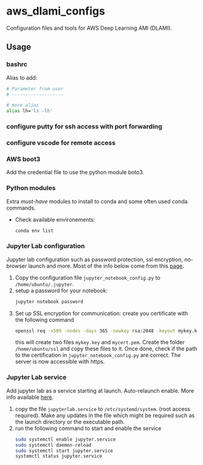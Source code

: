 # aws_dlami_configs
Configuration files and tools for AWS Deep Learning AMI (DLAMI).

## Usage

### bashrc
Alias to add:
```bash
# Parameter from user
# -------------------

# more alias
alias lh='ls -lh'
```
### configure putty for ssh access with port forwarding

### configure vscode for remote access

### AWS boot3
Add the credential file to use the python module boto3.

### Python modules
Extra _must-have_ modules to install to conda and some often used conda commands.
* Check available environements:
  ```bash
  conda env list
  ```


### Jupyter Lab configuration
Jupyter lab configuration such as password protection, ssl encryption, no-browser launch and more. Most of the info below come from this [page](https://jupyter-notebook.readthedocs.io/en/stable/public_server.html).
1. Copy the configuration file ``jupyter_notebook_config.py`` to ``/home/ubuntu/.jupyter``.
2. setup a password for your notebook:
   ```bash
   jupyter notebook password
   ```
3. Set up SSL encryption for communication: create you certificate with the following command
   ```bash
   openssl req -x509 -nodes -days 365 -newkey rsa:2048 -keyout mykey.key -out mycert.pem
   ```
   this will create two files ``mykey.key`` and ``mycert.pem``. Create the folder ``/home/ubuntu/ssl`` and copy these files to it. Once done, check if the path to the certification in ``jupyter_notebook_config.py`` are correct. The server is now accessible with https.

### Jupyter Lab service
Add jupyter lab as a service starting at launch. Auto-relaunch enable. More info available [here](https://naysan.ca/2019/09/07/jupyter-notebook-as-a-service-on-ubuntu-18-04-with-python-3/).
1. copy the file ``jupyterlab.service`` to ``/etc/systemd/system``. (root access required). Make any updates in the file which might be required such as the launch directory or the executable path.
2. run the following command to start and enable the service
    ```bash
    sudo systemctl enable jupyter.service
    sudo systemctl daemon-reload
    sudo systemctl start jupyter.service
    systemctl status jupyter.service
    ```


